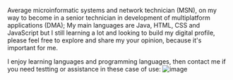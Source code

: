 Average microinformatic systems and network technician (MSN), on my way to become in a senior technician in development of multiplatform applications (DMA); My main languages are Java, HTML, CSS and JavaScript but I still learning a lot and looking to build my digital profile, please feel free to explore and share my your opinion, because it's important for me.

I enjoy learning languages and programming languages, then contact me if you need testting or assistance in these case of use:
![image](https://user-images.githubusercontent.com/81053395/203562078-1efb3b56-d815-4f30-9c7c-4d5ea3987a29.png)



<!--
**ergoegos/ergoegos** is a ✨ _special_ ✨ repository because its `README.md` (this file) appears on your GitHub profile.
![](https://github-readme-stats.vercel.app/api?username=ergoegos&show_icons=true)
Here are some ideas to get you started:

- 🔭 I’m currently working on ...
- 🌱 I’m currently learning ...
- 👯 I’m looking to collaborate on ...
- 🤔 I’m looking for help with ...
- 💬 Ask me about ...
- 📫 How to reach me: ...
- 😄 Pronouns: ...
- ⚡ Fun fact: ...
-->
